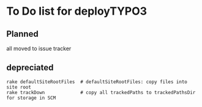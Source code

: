 To Do list for deployTYPO3
==========================

Planned
-------
all moved to issue tracker

depreciated
-----------
```
rake defaultSiteRootFiles  # defaultSiteRootFiles: copy files into site root
rake trackDown             # copy all trackedPaths to trackedPathsDir for storage in SCM
```
